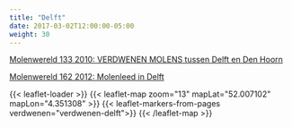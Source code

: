 ```yaml
---
title: "Delft"
date: 2017-03-02T12:00:00-05:00
weight: 30
---
```

[Molenwereld 133 2010: VERDWENEN MOLENS tussen Delft en Den Hoorn](https://www.molenwereld.com/assets/files/nr-133-januari-2010.pdf)

[Molenwereld 162 2012: Molenleed in Delft](https://www.molenwereld.com/assets/files/nr-162-september-2012.pdf)

{{< leaflet-loader >}}
{{< leaflet-map zoom="13" mapLat="52.007102" mapLon="4.351308" >}}
    {{< leaflet-markers-from-pages verdwenen="verdwenen-delft">}}
{{< /leaflet-map >}}

